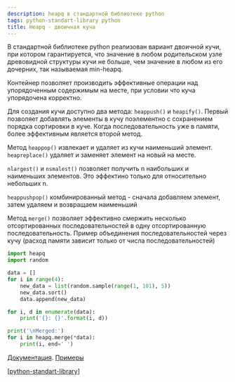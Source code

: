 ```yaml
---
description: heapq в стандартной библиотеке python
tags: python-standart-library python
title: Heapq - двоичная куча
---
```

В стандартной библиотеке python реализован вариант двоичной кучи, при котором гарантируется, что значение в любом родительском узле древовидной структуры кучи не больше, чем значение в любом из его дочерних, так называемая min-heapq.

Контейнер позволяет производить эффективные операции над упорядоченным содержимым на месте, при условии что куча упорядочена корректно.

Для создания кучи доступно два метода: `heappush()` и `heapify()`. Первый позволяет добавлять элементы в кучу поэлементно с сохранением порядка сортировки в куче. Когда последовательность уже в памяти, более эффективным является второй метод.

Метод `heappop()` извлекает и удаляет из кучи наименьший элемент. `heapreplace()` удаляет и заменяет элемент на новый на месте.

`nlargest()` и `nsmalest()` позволяет получить n наибольших и наименьших элементов. Это эффектино только для относительно небольших n.

`heappushpop()` комбинированный метод - сначала добавляем элемент, затем удаляем и возвращаем наименьший

Метод `merge()` позволяет эффективно смержить несколько отсортированных последовательностей в одну отсортированную последовательность. Пример объединения последовательностей через кучу (расход памяти зависит только от числа последовательностей)

```python
import heapq
import random

data = []
for i in range(4):
    new_data = list(random.sample(range(1, 101), 5))
    new_data.sort()
    data.append(new_data)

for i, d in enumerate(data):
    print('{}: {}'.format(i, d))

print('\nMerged:')
for i in heapq.merge(*data):
    print(i, end=' ')
```

[Документация](https://docs.python.org/3/library/heapq.html?highlight=heapq#module-heapq). [Примеры](https://docs.python.org/3/library/heapq.html?highlight=heapq#basic-examples)

[[python-standart-library]]

[//begin]: # "Autogenerated link references for markdown compatibility"
[python-standart-library]: ../lists/python-standart-library "Стандартная библиотека python и полезные ресурсы"
[//end]: # "Autogenerated link references"